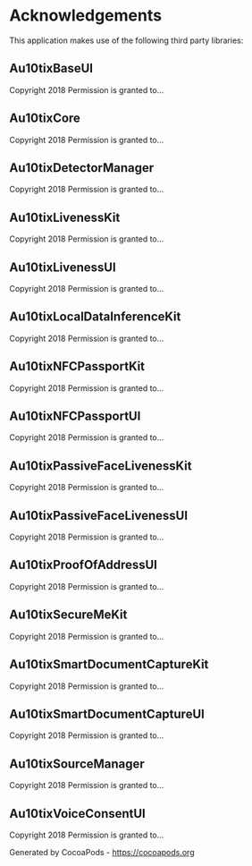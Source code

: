# Acknowledgements
This application makes use of the following third party libraries:

## Au10tixBaseUI

Copyright 2018
Permission is granted to...


## Au10tixCore

Copyright 2018
Permission is granted to...


## Au10tixDetectorManager

Copyright 2018
Permission is granted to...


## Au10tixLivenessKit

Copyright 2018
Permission is granted to...


## Au10tixLivenessUI

Copyright 2018
Permission is granted to...


## Au10tixLocalDataInferenceKit

Copyright 2018
Permission is granted to...


## Au10tixNFCPassportKit

Copyright 2018
Permission is granted to...


## Au10tixNFCPassportUI

Copyright 2018
Permission is granted to...


## Au10tixPassiveFaceLivenessKit

Copyright 2018
Permission is granted to...


## Au10tixPassiveFaceLivenessUI

Copyright 2018
Permission is granted to...


## Au10tixProofOfAddressUI

Copyright 2018
Permission is granted to...


## Au10tixSecureMeKit

Copyright 2018
Permission is granted to...


## Au10tixSmartDocumentCaptureKit

Copyright 2018
Permission is granted to...


## Au10tixSmartDocumentCaptureUI

Copyright 2018
Permission is granted to...


## Au10tixSourceManager

Copyright 2018
Permission is granted to...


## Au10tixVoiceConsentUI

Copyright 2018
Permission is granted to...

Generated by CocoaPods - https://cocoapods.org
